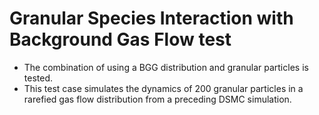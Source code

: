 # Granular Species Interaction with Background Gas Flow test
* The combination of using a BGG distribution and granular particles is tested.
* This test case simulates the dynamics of 200 granular particles in a rarefied gas flow distribution from a preceding DSMC simulation.